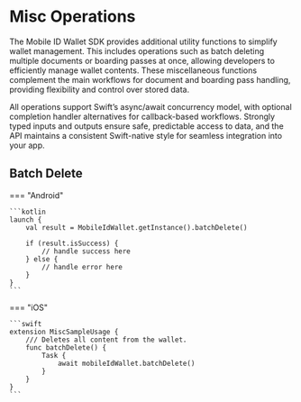 # Misc Operations

The Mobile ID Wallet SDK provides additional utility functions to simplify wallet management. This includes operations such as batch deleting multiple documents or boarding passes at once, allowing developers to efficiently manage wallet contents. These miscellaneous functions complement the main workflows for document and boarding pass handling, providing flexibility and control over stored data.

All operations support Swift’s async/await concurrency model, with optional completion handler alternatives for callback-based workflows. Strongly typed inputs and outputs ensure safe, predictable access to data, and the API maintains a consistent Swift-native style for seamless integration into your app.
	
## Batch Delete

=== "Android"

    ```kotlin
	launch {
        val result = MobileIdWallet.getInstance().batchDelete()

        if (result.isSuccess) {
            // handle success here
        } else {
            // handle error here
        }
    }
    ```

=== "iOS"

    ```swift
	extension MiscSampleUsage {
	    /// Deletes all content from the wallet.
	    func batchDelete() {
	        Task {
	            await mobileIdWallet.batchDelete()
	        }
	    }
	}
	```

